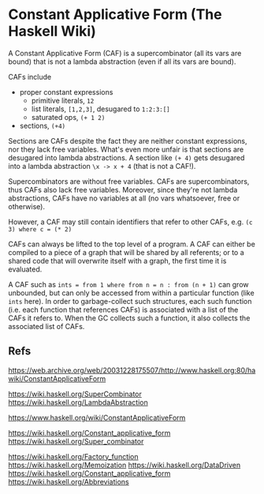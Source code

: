 # Constant Applicative Form (The Haskell Wiki)

A Constant Applicative Form (CAF) is a supercombinator (all its vars are bound) that is not a lambda abstraction (even if all its vars are bound).

CAFs include
- proper constant expressions
  - primitive literals, `12`
  - list literals, `[1,2,3]`, desugared to `1:2:3:[]`
  - saturated ops, `(+ 1 2)`
- sections, `(+4)`

Sections are CAFs despite the fact they are neither constant expressions, nor they lack free variables. What's even more unfair is that sections are desugared into lambda abstractions. A section like `(+ 4)` gets desugared into a lambda abstraction `\x -> x + 4` (that is not a CAF!).

Supercombinators are without free variables. CAFs are supercombinators, thus CAFs also lack free variables. Moreover, since they're not lambda abstractions, CAFs have no variables at all (no vars whatsoever, free or otherwise).

However, a CAF may still contain identifiers that refer to other CAFs, e.g. 
`(c 3) where c = (* 2)`

CAFs can always be lifted to the top level of a program. A CAF can either be compiled to a piece of a graph that will be shared by all referents; or to a shared code that will overwrite itself with a graph, the first time it is evaluated.

A CAF such as `ints = from 1 where from n = n : from (n + 1)` can grow unbounded, but can only be accessed from within a particular function (like `ints` here). In order to garbage-collect such structures, each such function (i.e. each function that references CAFs) is associated with a list of the CAFs it refers to. When the GC collects such a function, it also collects the associated list of CAFs.


## Refs

https://web.archive.org/web/20031228175507/http://www.haskell.org:80/hawiki/ConstantApplicativeForm

https://wiki.haskell.org/SuperCombinator
https://wiki.haskell.org/LambdaAbstraction

https://www.haskell.org/wiki/ConstantApplicativeForm

https://wiki.haskell.org/Constant_applicative_form
https://wiki.haskell.org/Super_combinator

https://wiki.haskell.org/Factory_function
https://wiki.haskell.org/Memoization
https://wiki.haskell.org/DataDriven
https://wiki.haskell.org/Constant_applicative_form
https://wiki.haskell.org/Abbreviations
